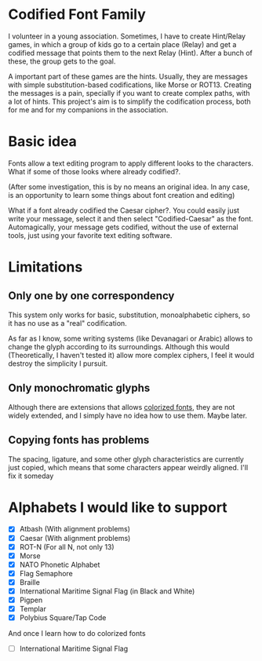 # Codified Font Family

I volunteer in a young association. Sometimes, I have to create Hint/Relay games, in which a group of kids go to a certain place (Relay) and get a codified message that points them to the next Relay (Hint). After a bunch of these, the group gets to the goal.

A important part of these games are the hints. Usually, they are messages with simple substitution-based codifications, like Morse or ROT13. Creating the messages is a pain, specially if you want to create complex paths, with a lot of hints. This project's aim is to simplify the codification process, both for me and for my companions in the association.

# Basic idea

Fonts allow a text editing program to apply different looks to the characters. What if some of those looks where already codified?.

\(After some investigation, this is by no means an original idea. In any case, is an opportunity to learn some things about font creation and editing)

What if a font already codified the Caesar cipher?. You could easily just write your message, select it and then select "Codified-Caesar" as the font. Automagically, your message gets codified, without the use of external tools, just using your favorite text editing software.

# Limitations

## Only one by one correspondency

This system only works for basic, substitution, monoalphabetic ciphers, so it has no use as a "real" codification.

As far as I know, some writing systems (like Devanagari or Arabic) allows to change the glyph according to its surroundings. Although this would (Theoretically, I haven't tested it) allow more complex ciphers, I feel it would destroy the simplicity I pursuit.

## Only monochromatic glyphs

Although there are extensions that allows [colorized fonts](https://www.colorfonts.wtf/), they are not widely extended, and I simply have no idea how to use them. Maybe later.

## Copying fonts has problems

The spacing, ligature, and some other glyph characteristics are currently just copied, which means that some characters appear weirdly aligned. I'll fix it someday <!-- Read: At the heat dead of the universe, or when I learn how to do it, whichever happens before -->

# Alphabets I would like to support

- [x] Atbash (With alignment problems)
- [x] Caesar (With alignment problems)
- [x] ROT-N (For all N, not only 13)
- [x] Morse
- [x] NATO Phonetic Alphabet
- [x] Flag Semaphore
- [x] Braille
- [x] International Maritime Signal Flag (in Black and White)
- [x] Pigpen
- [x] Templar
- [x] Polybius Square/Tap Code

And once I learn how to do colorized fonts
- [ ] International Maritime Signal Flag

